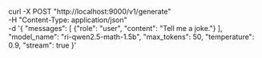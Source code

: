 curl -X POST "http://localhost:9000/v1/generate" \
     -H "Content-Type: application/json" \
     -d '{
           "messages": [
               {"role": "user", "content": "Tell me a joke."}
           ],
           "model_name": "ri-qwen2.5-math-1.5b",
           "max_tokens": 50,
           "temperature": 0.9,
           "stream": true
         }'

